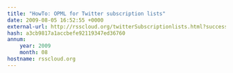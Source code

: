 ```yaml
---
title: "HowTo: OPML for Twitter subscription lists"
date: 2009-08-05 16:52:55 +0000
external-url: http://rsscloud.org/twitterSubscriptionlists.html?success&dsq=13986607#comment-13986607
hash: a3cb9817a1accbefe92119347ed36760
annum:
    year: 2009
    month: 08
hostname: rsscloud.org
---
```




